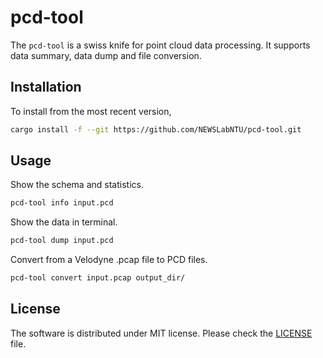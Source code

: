# pcd-tool

The `pcd-tool` is a swiss knife for point cloud data processing. It
supports data summary, data dump and file conversion.

## Installation

To install from the most recent version,

```sh
cargo install -f --git https://github.com/NEWSLabNTU/pcd-tool.git
```

## Usage

Show the schema and statistics.

```sh
pcd-tool info input.pcd
```


Show the data in terminal.

```sh
pcd-tool dump input.pcd
```

Convert from a Velodyne .pcap file to PCD files.

```sh
pcd-tool convert input.pcap output_dir/
```

## License

The software is distributed under MIT license. Please check the
[LICENSE](LICENSE) file.
